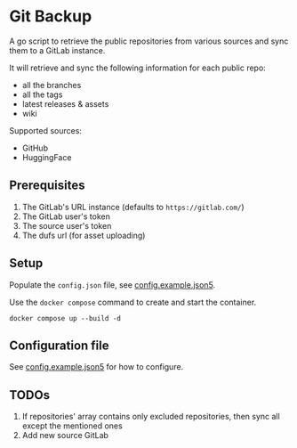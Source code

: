# Git Backup
A go script to retrieve the public repositories from various sources and sync them to a GitLab instance.

It will retrieve and sync the following information for each public repo:
- all the branches
- all the tags
- latest releases & assets
- wiki

Supported sources:
- GitHub
- HuggingFace

## Prerequisites
1. The GitLab's URL instance (defaults to `https://gitlab.com/`)
2. The GitLab user's token
3. The source user's token
4. The dufs url (for asset uploading)

## Setup

Populate the `config.json` file, see [config.example.json5](./config.example.json5).

Use the `docker compose` command to create and start the container.
```shell
docker compose up --build -d
```

## Configuration file

See [config.example.json5](./config.example.json5) for how to configure.

## TODOs

1. If repositories' array contains only excluded repositories, then sync all except the mentioned ones
2. Add new source GitLab